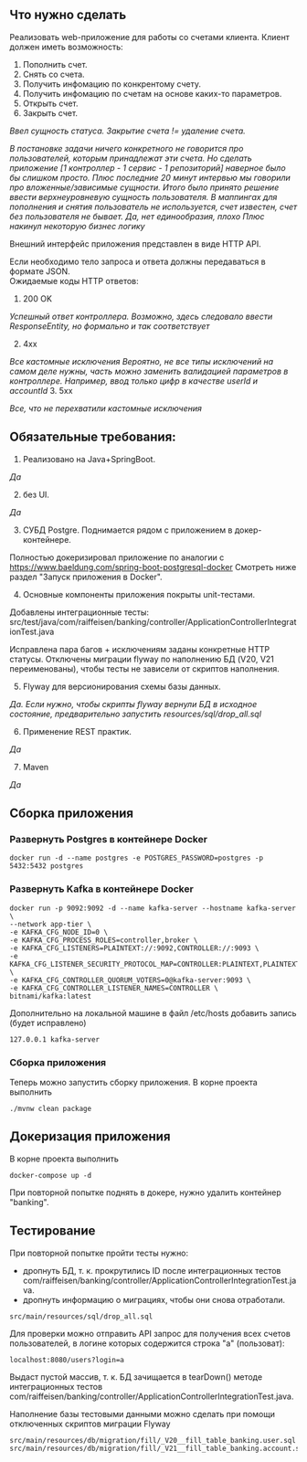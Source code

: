 ## Что нужно сделать
Реализовать web-приложение для работы со счетами клиента. Клиент должен иметь возможность:

1. Пополнить счет.
2. Снять со счета.
3. Получить инфомацию по конкрентому счету.
4. Получить инфомацию по счетам на основе каких-то параметров.
5. Открыть счет.
6. Закрыть счет.

_Ввел сущность статуса. Закрытие счета != удаление счета._

_В постановке задачи ничего конкретного не говорится про пользователей, которым принадлежат эти счета. Но сделать приложение [1 контроллер - 1 сервис - 1 репозиторий] наверное было бы слишком просто. Плюс последние 20 минут интервью мы говорили про вложенные/зависимые сущности. Итого было принято решение ввести верхнеуровневую сущность пользователя._
_В маппингах для пополнения и снятия пользователь не используется, счет известен, счет без пользователя не бывает. Да, нет единообразия, плохо_
_Плюс накинул некоторую бизнес логику_

Внешний интерфейс приложения представлен в виде HTTP API.

Если необходимо тело запроса и ответа должны передаваться в формате JSON.<br>
Ожидаемые коды HTTP ответов:
1. 200 OK

_Успешный ответ контроллера. Возможно, здесь следовало ввести ResponseEntity, но формально и так соответствует_

2. 4xx

_Все кастомные исключения_
_Вероятно, не все типы исключений на самом деле нужны, часть можно заменить валидацией параметров в контроллере. Например, ввод только цифр в качестве userId и accountId_
3. 5xx

_Все, что не перехватили кастомные исключения_

## Обязательные требования:
1. Реализовано на Java+SpringBoot.

_Да_

2. без UI.

_Да_

3. СУБД Postgre. Поднимается рядом с приложением в докер-контейнере.

Полностью докеризировал приложение по аналогии с https://www.baeldung.com/spring-boot-postgresql-docker
Смотреть ниже раздел "Запуск приложения в Docker".

4. Основные компоненты приложения покрыты unit-тестами.

Добавлены интеграционные тесты:
src/test/java/com/raiffeisen/banking/controller/ApplicationControllerIntegrationTest.java

Исправлена пара багов + исключениям заданы конкретные HTTP статусы.
Отключены миграции flyway по наполнению БД (V20, V21 переименованы), чтобы тесты не зависели от скриптов наполнения.

5. Flyway для версионирования схемы базы данных.

_Да. Если нужно, чтобы скрипты flyway вернули БД в исходное состояние, предварительно запустить resources/sql/drop_all.sql_

6. Применение REST практик.

_Да_

7. Maven

_Да_ 

## Сборка приложения

### Развернуть Postgres в контейнере Docker
```
docker run -d --name postgres -e POSTGRES_PASSWORD=postgres -p 5432:5432 postgres
```
### Развернуть Kafka в контейнере Docker
```
docker run -p 9092:9092 -d --name kafka-server --hostname kafka-server \
--network app-tier \
-e KAFKA_CFG_NODE_ID=0 \
-e KAFKA_CFG_PROCESS_ROLES=controller,broker \
-e KAFKA_CFG_LISTENERS=PLAINTEXT://:9092,CONTROLLER://:9093 \
-e KAFKA_CFG_LISTENER_SECURITY_PROTOCOL_MAP=CONTROLLER:PLAINTEXT,PLAINTEXT:PLAINTEXT \
-e KAFKA_CFG_CONTROLLER_QUORUM_VOTERS=0@kafka-server:9093 \
-e KAFKA_CFG_CONTROLLER_LISTENER_NAMES=CONTROLLER \
bitnami/kafka:latest
```
Дополнительно на локальной машине в файл /etc/hosts добавить запись (будет исправлено)
```
127.0.0.1 kafka-server
```
### Сборка приложения
Теперь можно запустить сборку приложения. В корне проекта выполнить
```
./mvnw clean package
```

## Докеризация приложения
В корне проекта выполнить
```
docker-compose up -d
```
При повторной попытке поднять в докере, нужно удалить контейнер "banking".

## Тестирование
При повторной попытке пройти тесты нужно:
- дропнуть БД, т. к. прокрутились ID после интеграционных тестов com/raiffeisen/banking/controller/ApplicationControllerIntegrationTest.java.
- дропнуть информацию о миграциях, чтобы они снова отработали.
```
src/main/resources/sql/drop_all.sql
```
Для проверки можно отправить API запрос для получения всех счетов пользователей, в логине которых содержится строка "a" (пользоват):
```
localhost:8080/users?login=a
```
Выдаст пустой массив, т. к. БД зачищается в tearDown() методе интеграционных тестов com/raiffeisen/banking/controller/ApplicationControllerIntegrationTest.java.

Наполнение базы тестовыми данными можно сделать при помощи отключенных скриптов миграции Flyway

```
src/main/resources/db/migration/fill/_V20__fill_table_banking.user.sql
src/main/resources/db/migration/fill/_V21__fill_table_banking.account.sql
```